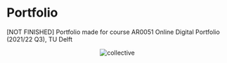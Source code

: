 # Portfolio
[NOT FINISHED] Portfolio made for course AR0051 Online Digital Portfolio (2021/22 Q3), TU Delft

<center> <img src="https://cdn.discordapp.com/attachments/840669901827997707/1041476284729012294/newestmapmerged.png" alt="collective" style="width800px;"> </center>
